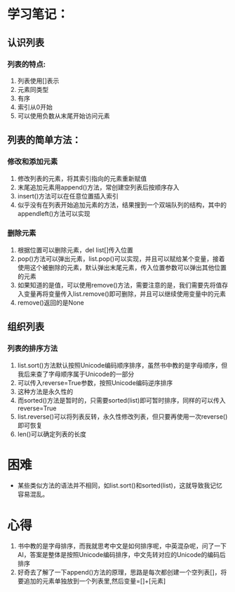 # 学习笔记：
## 认识列表
### 列表的特点:
1. 列表使用[]表示
2. 元素同类型
3. 有序
4. 索引从0开始
5. 可以使用负数从末尾开始访问元素

## 列表的简单方法：
### 修改和添加元素
1. 修改列表的元素，将其索引指向的元素重新赋值
2. 末尾追加元素用append()方法，常创建空列表后按顺序存入
3. insert()方法可以在任意位置插入索引
4. 似乎没有在列表开始追加元素的方法，结果搜到一个双端队列的结构，其中的appendleft()方法可以实现
### 删除元素
1. 根据位置可以删除元素，del list[]传入位置
2. pop()方法可以弹出元素，list.pop()可以实现，并且可以赋给某个变量，接着使用这个被删除的元素，默认弹出末尾元素，传入位置参数可以弹出其他位置的元素
3. 如果知道的是值，可以使用remove()方法，需要注意的是，我们需要先将值存入变量再将变量传入list.remove()即可删除，并且可以继续使用变量中的元素
4. remove()返回的是None
## 组织列表
### 列表的排序方法
1. list.sort()方法默认按照Unicode编码顺序排序，虽然书中教的是字母顺序，但我后来查了字母顺序属于Unicode的一部分
2. 可以传入reverse=True参数，按照Unicode编码逆序排序
3. 这种方法是永久性的
4. 而sorted()方法是暂时的，只需要sorted(list)即可暂时排序，同样的可以传入reverse=True
5. list.reverse()可以将列表反转，永久性修改列表，但只要再使用一次reverse()即可恢复
6. len()可以确定列表的长度

# 困难
* 某些类似方法的语法并不相同，如list.sort()和sorted(list)，这就导致我记忆容易混乱。

# 心得
1. 书中教的是字母排序，而我就思考中文是如何排序呢，中英混杂呢，问了一下AI，答案是整体是按照Unicode编码排序，中文先转对应的Unicode的编码后排序
2. 好奇去了解了一下append()方法的原理，思路是每次都创建一个空列表[]，将要追加的元素单独放到一个列表里,然后变量=[]+[元素]

